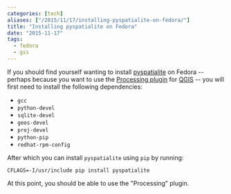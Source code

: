 ```yaml
---
categories: [tech]
aliases: ["/2015/11/17/installing-pyspatialite-on-fedora/"]
title: "Installing pyspatialite on Fedora"
date: "2015-11-17"
tags:
  - fedora
  - gis
---
```


If you should find yourself wanting to install [pyspatialite][] on
Fedora -- perhaps because you want to use the [Processing plugin][]
for [QGIS][] -- you will first need to install the following
dependencies:

[pyspatialite]: https://github.com/lokkju/pyspatialite
[processing plugin]: https://plugins.qgis.org/plugins/processing/
[qgis]: http://www.qgis.org/

- `gcc`
- `python-devel`
- `sqlite-devel`
- `geos-devel`
- `proj-devel`
- `python-pip`
- `redhat-rpm-config`

After which you can install `pyspatialite` using `pip` by running:

    CFLAGS=-I/usr/include pip install pyspatialite

At this point, you should be able to use the "Processing" plugin.

